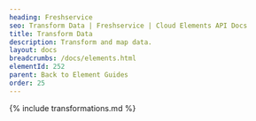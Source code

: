 ```yaml
---
heading: Freshservice
seo: Transform Data | Freshservice | Cloud Elements API Docs
title: Transform Data
description: Transform and map data.
layout: docs
breadcrumbs: /docs/elements.html
elementId: 252
parent: Back to Element Guides
order: 25
---
```


{% include transformations.md %}

